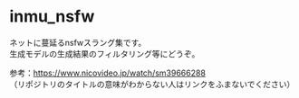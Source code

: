 # inmu_nsfw  

ネットに蔓延るnsfwスラング集です。  
生成モデルの生成結果のフィルタリング等にどうぞ。  


参考：https://www.nicovideo.jp/watch/sm39666288  
（リポジトリのタイトルの意味がわからない人はリンクをふまないでください）
